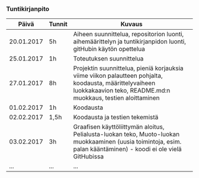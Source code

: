 ### Tuntikirjanpito
Päivä | Tunnit | Kuvaus
--------------- | ----- | ------
20.01.2017 | 5h | Aiheen suunnittelua, repositorion luonti, aihemäärittelyn ja tuntikirjanpidon luonti, gitHubin käytön opettelua
25.01.2017 | 1h | Toteutuksen suunnittelua
27.01.2017 | 8h | Projektin suunnittelua, pieniä korjauksia viime viikon palautteen pohjalta, koodausta, määrittelyvaiheen luokkakaavion teko, README.md:n muokkaus, testien aloittaminen
01.02.2017 | 1h | Koodausta
02.02.2017 | 1,5h | Koodausta ja testien tekemistä
03.02.2017 | 3h | Graafisen käyttöliittymän aloitus, Pelialusta-luokan teko, Muoto-luokan muokkaaminen (uusia toimintoja, esim. palan kääntäminen) - koodi ei ole vielä GitHubissa
... | ... | ...
